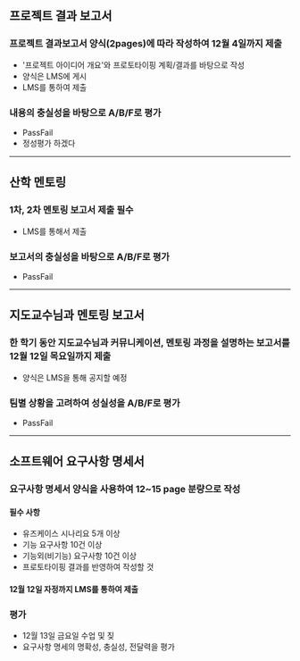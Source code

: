 ## 프로젝트 결과 보고서
### 프로젝트 결과보고서 양식(2pages)에 따라 작성하여 12월 4일까지  제출
- '프로젝트 아이디어 개요'와 프로토타이핑 계획/결과를 바탕으로 작성
- 양식은 LMS에 게시
- LMS를 통하여 제출

### 내용의 충실성을 바탕으로 A/B/F로 평가
- PassFail
- 정성평가 하겠다

---
## 산학 멘토링
### 1차, 2차 멘토링 보고서 제출 필수
- LMS를 통해서 제출

### 보고서의 충실성을 바탕으로 A/B/F로 평가
- PassFail

---
## 지도교수님과 멘토링 보고서
### 한 학기 동안 지도교수님과 커뮤니케이션, 멘토링 과정을 설명하는 보고서를 12월 12일 목요일까지 제출
- 양식은 LMS을 통해 공지할 예정

### 팀별 상황을 고려하여 성실성을 A/B/F로 평가
- PassFail

---
## 소프트웨어 요구사항 명세서
### 요구사항 명세서 양식을 사용하여 12~15 page 분량으로 작성
#### 필수 사항
- 유즈케이스 시나리요 5개 이상
- 기능 요구사항 10건 이상
- 기능외(비기능) 요구사항 10건 이상
- 프로토타이핑 결과를 반영하여 작성할 것
#### 12월 12일 자정까지 LMS를 통하여 제출

### 평가
- 12월 13일 금요일 수업 및 짖
- 요구사항 명세의 명확성, 충실성, 전달력을 평가